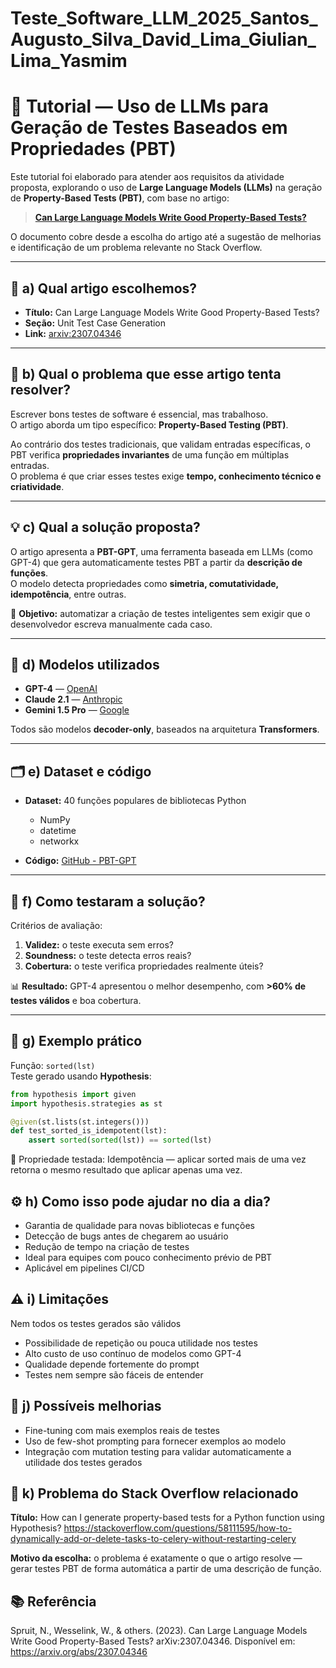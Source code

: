 # Teste_Software_LLM_2025_Santos_Augusto_Silva_David_Lima_Giulian_Lima_Yasmim

# 📄 Tutorial — Uso de LLMs para Geração de Testes Baseados em Propriedades (PBT)

Este tutorial foi elaborado para atender aos requisitos da atividade proposta, explorando o uso de **Large Language Models (LLMs)** na geração de **Property-Based Tests (PBT)**, com base no artigo:

> **[Can Large Language Models Write Good Property-Based Tests?](https://arxiv.org/abs/2307.04346)**

O documento cobre desde a escolha do artigo até a sugestão de melhorias e identificação de um problema relevante no Stack Overflow.

---

## 📌 a) Qual artigo escolhemos?

- **Título:** Can Large Language Models Write Good Property-Based Tests?  
- **Seção:** Unit Test Case Generation  
- **Link:** [arxiv:2307.04346](https://arxiv.org/abs/2307.04346)  

---

## 🎯 b) Qual o problema que esse artigo tenta resolver?

Escrever bons testes de software é essencial, mas trabalhoso.  
O artigo aborda um tipo específico: **Property-Based Testing (PBT)**.  

Ao contrário dos testes tradicionais, que validam entradas específicas, o PBT verifica **propriedades invariantes** de uma função em múltiplas entradas.  
O problema é que criar esses testes exige **tempo, conhecimento técnico e criatividade**.

---

## 💡 c) Qual a solução proposta?

O artigo apresenta a **PBT-GPT**, uma ferramenta baseada em LLMs (como GPT-4) que gera automaticamente testes PBT a partir da **descrição de funções**.  
O modelo detecta propriedades como **simetria, comutatividade, idempotência**, entre outras.

📌 **Objetivo:** automatizar a criação de testes inteligentes sem exigir que o desenvolvedor escreva manualmente cada caso.

---

## 🧠 d) Modelos utilizados

- **GPT-4** — [OpenAI](https://platform.openai.com)  
- **Claude 2.1** — [Anthropic](https://www.anthropic.com)  
- **Gemini 1.5 Pro** — [Google](https://ai.google.dev/gemini/)  

Todos são modelos **decoder-only**, baseados na arquitetura **Transformers**.

---

## 🗂 e) Dataset e código

- **Dataset:** 40 funções populares de bibliotecas Python  
  - NumPy  
  - datetime  
  - networkx  

- **Código:** [GitHub - PBT-GPT](https://github.com/engineeringforresearch/PBT-GPT)  

---

## 🧪 f) Como testaram a solução?

Critérios de avaliação:

1. **Validez:** o teste executa sem erros?  
2. **Soundness:** o teste detecta erros reais?  
3. **Cobertura:** o teste verifica propriedades realmente úteis?  

📊 **Resultado:** GPT-4 apresentou o melhor desempenho, com **>60% de testes válidos** e boa cobertura.

---

## 📝 g) Exemplo prático

Função: `sorted(lst)`  
Teste gerado usando **Hypothesis**:

```python
from hypothesis import given
import hypothesis.strategies as st

@given(st.lists(st.integers()))
def test_sorted_is_idempotent(lst):
    assert sorted(sorted(lst)) == sorted(lst)
```
📌 Propriedade testada: Idempotência — aplicar sorted mais de uma vez retorna o mesmo resultado que aplicar apenas uma vez.

## ⚙️ h) Como isso pode ajudar no dia a dia?
- Garantia de qualidade para novas bibliotecas e funções
- Detecção de bugs antes de chegarem ao usuário
- Redução de tempo na criação de testes
- Ideal para equipes com pouco conhecimento prévio de PBT
- Aplicável em pipelines CI/CD

## ⚠️ i) Limitações
Nem todos os testes gerados são válidos
- Possibilidade de repetição ou pouca utilidade nos testes
- Alto custo de uso contínuo de modelos como GPT-4
- Qualidade depende fortemente do prompt
- Testes nem sempre são fáceis de entender

## 🚀 j) Possíveis melhorias
- Fine-tuning com mais exemplos reais de testes
- Uso de few-shot prompting para fornecer exemplos ao modelo
- Integração com mutation testing para validar automaticamente a utilidade dos testes gerados

## 💬 k) Problema do Stack Overflow relacionado
**Título:** How can I generate property-based tests for a Python function using Hypothesis?
https://stackoverflow.com/questions/58111595/how-to-dynamically-add-or-delete-tasks-to-celery-without-restarting-celery

**Motivo da escolha:** o problema é exatamente o que o artigo resolve — gerar testes PBT de forma automática a partir de uma descrição de função.

## 📚 Referência
Spruit, N., Wesselink, W., & others. (2023). Can Large Language Models Write Good Property-Based Tests? arXiv:2307.04346.
Disponível em: https://arxiv.org/abs/2307.04346
